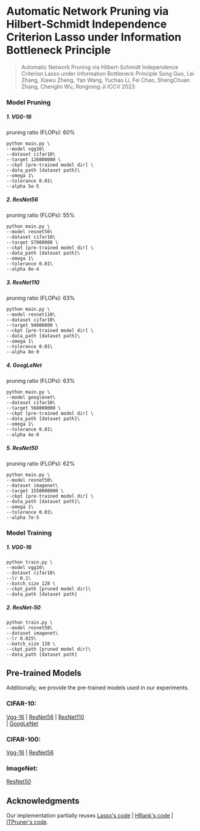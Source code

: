 # Automatic Network Pruning via Hilbert-Schmidt Independence Criterion Lasso under Information Bottleneck Principle

> Automatic Network Pruning via Hilbert-Schmidt Independence Criterion Lasso under Information Bottleneck Principle
> Song Guo, Lei Zhang, Xiawu Zheng, Yan Wang, Yuchao Li, Fei Chao, ShengChuan Zhang, Chenglin Wu, Rongrong Ji
> ICCV 2023

### Model Pruning

##### 1. VGG-16
pruning ratio (FLOPs): 60%
```shell
python main.py \
--model vgg16\
--dataset cifar10\
--target 126000000 \
--ckpt [pre-trained model dir] \
--data_path [dataset path]\
--omega 1\
--tolerance 0.01\
--alpha 5e-5
```
##### 2. ResNet56
pruning ratio (FLOPs): 55%
```shell
python main.py \
--model resnet56\
--dataset cifar10\
--target 57000000 \
--ckpt [pre-trained model dir] \
--data_path [dataset path]\
--omega 1\
--tolerance 0.01\
--alpha 8e-4
```
##### 3. ResNet110 
pruning ratio (FLOPs): 63%
```shell
python main.py \
--model resnet110\
--dataset cifar10\
--target 94000000 \
--ckpt [pre-trained model dir] \
--data_path [dataset path]\
--omega 1\
--tolerance 0.01\
--alpha 8e-9
```
##### 4. GoogLeNet
pruning ratio (FLOPs): 63%
```shell
python main.py \
--model googlenet\
--dataset cifar10\
--target 568000000 \
--ckpt [pre-trained model dir] \
--data_path [dataset path]\
--omega 1\
--tolerance 0.01\
--alpha 4e-8
```
##### 5. ResNet50
pruning ratio (FLOPs): 62%

```shell
python main.py \
--model resnet50\
--dataset imagenet\
--target 1550000000 \
--ckpt [pre-trained model dir] \
--data_path [dataset path]\
--omega 1\
--tolerance 0.01\
--alpha 7e-5
```
### Model Training
##### 1. VGG-16
```shell
python train.py \
--model vgg16\
--dataset cifar10\
--lr 0.1\
--batch_size 128 \
--ckpt_path [pruned model dir]\
--data_path [dataset path]
```
##### 2. ResNet-50
```shell
python train.py \
--model resnet50\
--dataset imagenet\
--lr 0.025\
--batch_size 128 \
--ckpt_path [pruned model dir]\
--data_path [dataset path]
```
## Pre-trained Models 

Additionally, we provide the pre-trained models used in our experiments. 


### CIFAR-10:
 [Vgg-16](https://drive.google.com/file/d/1g9Yz9mABWYXXRWpyN5foA5NQc7JvunjY/view?usp=sharing) 
| [ResNet56](https://drive.google.com/file/d/1vJ5lXoW8RJF6_ZA_pdCrVIem2RbkYo5h/view?usp=share_link) 
| [ResNet110](https://drive.google.com/file/d/1hwo4JZGOn3zKoGSTefVQLa5vnNtsdIdn/view?usp=share_link)  
| [GoogLeNet](https://drive.google.com/file/d/1kg8ndpwGaMorrqRVPAic20qwAM21d01-/view?usp=share_link) 
### CIFAR-100:
 [Vgg-16](https://drive.google.com/file/d/1DZns2H-KrVdpndPLO6s0vjo0feoRv8w6/view?usp=share_link) 
| [ResNet56](https://drive.google.com/file/d/18EbAD6-E-t1Dk-x2tKkoWfJ86I3iXgFa/view?usp=share_link)

### ImageNet:
 [ResNet50](https://drive.google.com/file/d/1C73Qfvst09XtSbw_X77qLhMrnV4Rn1Uh/view?usp=sharing)

## Acknowledgments

Our implementation partially reuses [Lasso's code](https://github.com/lippman1125/channel_pruning_lasso) | [HRank's code](https://github.com/lmbxmu/HRank) | [ITPruner's code](https://github.com/MAC-AutoML/ITPruner).
